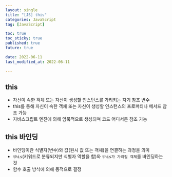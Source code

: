 ```yaml
---
layout: single
title: "[JS] this"
categories: JavaScript
tag: [JavaScript]

toc: true
toc_sticky: true
published: true
future: true

date: 2022-06-11
last_modified_at: 2022-06-11

---
```


## this  

- 자신이 속한 객체 또는 자신이 생성할 인스턴스를 가리키는 자기 참조 변수
- this를 통해 자신이 속한 객체 또는 자신이 생성할 인스턴스의 프로퍼티나 메서드 참조 가능
- 자바스크립트 엔진에 의해 암묵적으로 생성되며 코드 어디서든 참조 가능  


## this 바인딩  

- 바인딩이란 식별자(변수)와 값(원시 값 또는 객체)을 연결하는 과정을 의미
- `this`(키워드로 분류되지만 식별자 역할을 함)와 `this가 가리킬 객체`를 바인딩하는 것
- 함수 호출 방식에 의해 동적으로 결정  

